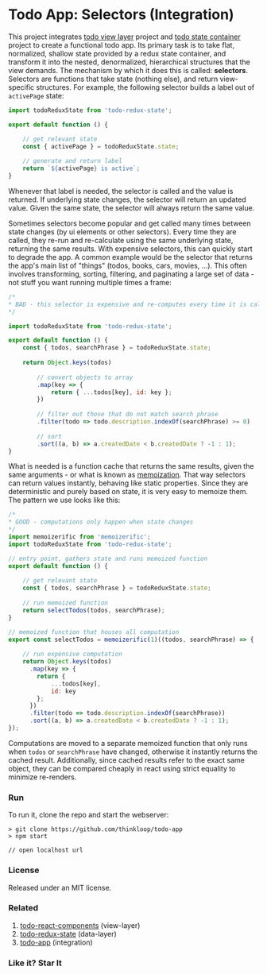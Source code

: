 # Todo App: Selectors (Integration)
This project integrates [todo view layer](https://github.com/thinkloop/todo-react-components) project and [todo state container](https://github.com/thinkloop/todo-redux-state) project to create a functional todo app. Its primary task is to take flat, normalized, shallow state provided by a redux state container, and transform it into the nested, denormalized, hierarchical structures that the view demands. The mechanism by which it does this is called: **selectors**. Selectors are functions that take state (nothing else), and return view-specific structures. For example, the following selector builds a label out of `activePage` state:

```javascript
import todoReduxState from 'todo-redux-state';

export default function () {

	// get relevant state
	const { activePage } = todoReduxState.state;
	
	// generate and return label
	return `${activePage} is active`;
}
```

Whenever that label is needed, the selector is called and the value is returned. If underlying state changes, the selector will return an updated value. Given the same state, the selector will always return the same value.

Sometimes selectors become popular and get called many times between state changes (by ui elements or other selectors). Every time they are called, they re-run and re-calculate using the same underlying state, returning the same results. With expensive selectors, this can quickly start to degrade the app. A common example would be the selector that returns the app's main list of "things" (todos, books, cars, movies, ...). This often involves transforming, sorting, filtering, and paginating a large set of data - not stuff you want running multiple times a frame:

```javascript
/*
* BAD - this selector is expensive and re-computes every time it is called
*/

import todoReduxState from 'todo-redux-state';

export default function () {
	const { todos, searchPhrase } = todoReduxState.state;
	
	return Object.keys(todos)
				
		// convert objects to array
		.map(key => {
			return { ...todos[key], id: key };
		})
		
		// filter out those that do not match search phrase
		.filter(todo => todo.description.indexOf(searchPhrase) >= 0)
		
		// sort
		.sort((a, b) => a.createdDate < b.createdDate ? -1 : 1);
}
```

What is needed is a function cache that returns the same results, given the same arguments - or what is known as [memoization](https://github.com/thinkloop/memoizerific). That way selectors can return values instantly, behaving like static properties. Since they are deterministic and purely based on state, it is very easy to memoize them. The pattern we use looks like this:

```javascript
/*
* GOOD - computations only happen when state changes
*/
import memoizerific from 'memoizerific';
import todoReduxState from 'todo-redux-state';

// entry point, gathers state and runs memoized function
export default function () {
	
	// get relevant state
	const { todos, searchPhrase } = todoReduxState.state;
	
	// run memoized function
	return selectTodos(todos, searchPhrase);
}

// memoized function that houses all computation
export const selectTodos = memoizerific(1)((todos, searchPhrase) => {
	
	// run expensive computation
	return Object.keys(todos)
      .map(key => {
      	return {
      		...todos[key],
      		id: key
      	};
      })
      .filter(todo => todo.description.indexOf(searchPhrase))
      .sort((a, b) => a.createdDate < b.createdDate ? -1 : 1);  
});
```

Computations are moved to a separate memoized function that only runs when `todos` or `searchPhrase` have changed, otherwise it instantly returns the cached result. Additionally, since cached results refer to the exact same object, they can be compared cheaply in react using strict equality to minimize re-renders.

### Run

To run it, clone the repo and start the webserver:

```
> git clone https://github.com/thinkloop/todo-app
> npm start

// open localhost url
```

### License

Released under an MIT license.

### Related
1. [todo-react-components](https://github.com/thinkloop/todo-react-components) (view-layer)
2. [todo-redux-state](https://github.com/thinkloop/todo-redux-state) (data-layer)
3. [todo-app](https://github.com/thinkloop/todo-app) (integration)

### Like it? Star It
